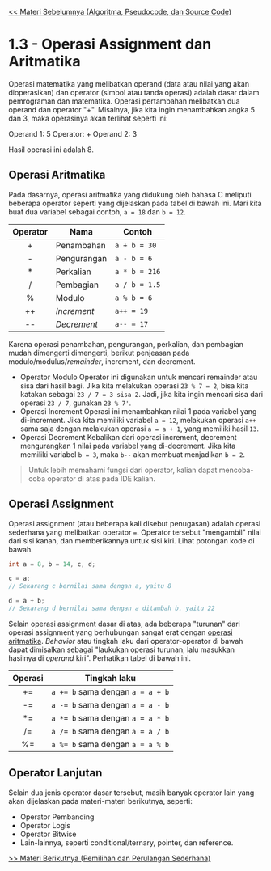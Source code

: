 [<< Materi Sebelumnya (Algoritma, Pseudocode, dan Source Code)](1.2-AlgoritmaPseudocodedanSourceCode.md)

# 1.3 - Operasi Assignment dan Aritmatika
Operasi matematika yang melibatkan operand (data atau nilai yang akan dioperasikan) dan operator (simbol atau tanda operasi) adalah dasar dalam pemrograman dan matematika. 
Operasi pertambahan melibatkan dua operand dan operator "+". Misalnya, jika kita ingin menambahkan angka 5 dan 3, maka operasinya akan terlihat seperti ini:

Operand 1: 5
Operator: +
Operand 2: 3

Hasil operasi ini adalah 8.

## Operasi Aritmatika
Pada dasarnya, operasi aritmatika yang didukung oleh bahasa C meliputi beberapa operator seperti yang dijelaskan pada tabel di bawah ini. Mari kita buat dua variabel sebagai contoh, `a = 18` dan `b = 12`.

|Operator|Nama|Contoh|
|:------:|----|------|
|+|Penambahan|`a + b = 30`|
|-|Pengurangan|`a - b = 6`|
|*|Perkalian|`a * b = 216`|
|/|Pembagian|`a / b = 1.5`|
|%|Modulo|`a % b = 6`|
|++|*Increment*|`a++ = 19`|
|--|*Decrement*|`a-- = 17`|

Karena operasi penambahan, pengurangan, perkalian, dan pembagian mudah dimengerti dimengerti, berikut penjeasan pada modulo/modulus/*remainder*, increment, dan decrement.

- Operator Modulo
Operator ini digunakan untuk mencari remainder atau sisa dari hasil bagi. Jika kita melakukan operasi `23 % 7 = 2`, bisa kita katakan sebagai `23 / 7 = 3 sisa 2`. Jadi, jika kita ingin mencari sisa dari operasi `23 / 7`, gunakan `23 % 7'`.
- Operasi Increment
Operasi ini menambahkan nilai 1 pada variabel yang di-increment. Jika kita memiliki variabel `a = 12`, melakukan operasi `a++` sama saja dengan melakukan operasi `a = a + 1`, yang memiliki hasil `13`.
- Operasi Decrement
Kebalikan dari operasi increment, decrement mengurangkan 1 nilai pada variabel yang di-decrement. Jika kita memiliki variabel `b = 3`, maka `b--` akan membuat menjadikan `b = 2`.

> Untuk lebih memahami fungsi dari operator, kalian dapat mencoba-coba operator di atas pada IDE kalian.

## Operasi Assignment
Operasi assignment (atau beberapa kali disebut penugasan) adalah operasi sederhana yang melibatkan operator `=`.  Operator tersebut "mengambil" nilai dari sisi kanan, dan memberikannya untuk sisi kiri. Lihat potongan kode di bawah.
```c
int a = 8, b = 14, c, d;

c = a;
// Sekarang c bernilai sama dengan a, yaitu 8

d = a + b;
// Sekarang d bernilai sama dengan a ditambah b, yaitu 22
```
Selain operasi assignment dasar di atas, ada beberapa "turunan" dari operasi assignment yang berhubungan sangat erat dengan [operasi aritmatika](#operasi-aritmatika). *Behavior* atau tingkah laku dari operator-operator di bawah dapat dimisalkan sebagai "laukukan operasi turunan, lalu masukkan hasilnya di *operand* kiri". Perhatikan tabel di bawah ini.

|Operasi|Tingkah laku|
|:-----:|------------|
|+=|`a += b` sama dengan `a = a + b`|
|-=|`a -= b` sama dengan `a = a - b`|
|*=|`a *= b` sama dengan `a = a * b`|
|/=|`a /= b` sama dengan `a = a / b`|
|%=|`a %= b` sama dengan `a = a % b`|

## Operator Lanjutan
Selain dua jenis operator dasar tersebut, masih banyak operator lain yang akan dijelaskan pada materi-materi berikutnya, seperti:
- Operator Pembanding
- Operator Logis
- Operator Bitwise
- Lain-lainnya, seperti conditional/ternary, pointer, dan reference.

[>> Materi Berikutnya (Pemilihan dan Perulangan Sederhana)](4-PemilihandanPerulanganSederhana.md) 
